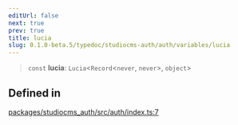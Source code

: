 ```yaml
---
editUrl: false
next: true
prev: true
title: lucia
slug: 0.1.0-beta.5/typedoc/studiocms-auth/auth/variables/lucia
---
```


> `const` **lucia**: `Lucia`\<`Record`\<`never`, `never`>, `object`>

## Defined in

[packages/studiocms\_auth/src/auth/index.ts:7](https://github.com/astrolicious/studiocms/tree/main/packages/studiocms_auth/src/auth/index.ts#L7)
